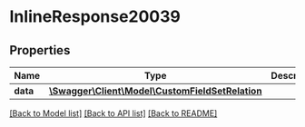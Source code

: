# InlineResponse20039

## Properties
Name | Type | Description | Notes
------------ | ------------- | ------------- | -------------
**data** | [**\Swagger\Client\Model\CustomFieldSetRelation**](CustomFieldSetRelation.md) |  | [optional] 

[[Back to Model list]](../../README.md#documentation-for-models) [[Back to API list]](../../README.md#documentation-for-api-endpoints) [[Back to README]](../../README.md)

